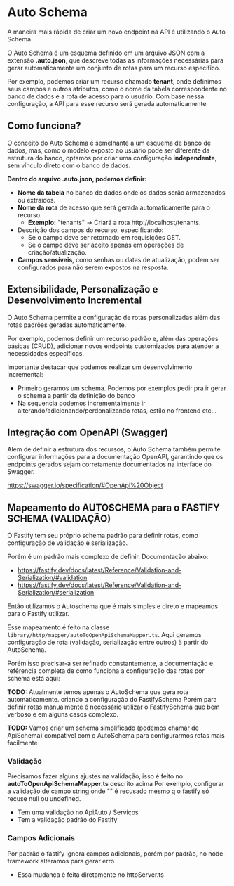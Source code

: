 # Auto Schema

A maneira mais rápida de criar um novo endpoint na API é utilizando o Auto Schema.

O Auto Schema é um esquema definido em um arquivo JSON com a extensão **.auto.json**, que descreve todas as informações
necessárias para gerar automaticamente um conjunto de rotas para um recurso específico.

Por exemplo, podemos criar um recurso chamado **tenant**, onde definimos seus campos e outros atributos, como o nome da
tabela correspondente no banco de dados e a rota de acesso para o usuário. Com base nessa configuração, a API para esse
recurso será gerada automaticamente.

## Como funciona?

O conceito do Auto Schema é semelhante a um esquema de banco de dados, mas, como o modelo exposto ao usuário pode ser
diferente da estrutura do banco, optamos por criar uma configuração **independente**, sem vínculo direto com o banco de
dados.

**Dentro do arquivo .auto.json, podemos definir:**

- **Nome da tabela** no banco de dados onde os dados serão armazenados ou extraídos.
- **Nome da rota** de acesso que será gerada automaticamente para o recurso.
  - **Exemplo:** "tenants" → Criará a rota http://localhost/tenants.
- Descrição dos campos do recurso, especificando:
  - Se o campo deve ser retornado em requisições GET.
  - Se o campo deve ser aceito apenas em operações de criação/atualização.
- **Campos sensíveis**, como senhas ou datas de atualização, podem ser configurados para não serem expostos na resposta.

## Extensibilidade, Personalização e Desenvolvimento Incremental

O Auto Schema permite a configuração de rotas personalizadas além das rotas padrões geradas automaticamente.

Por exemplo, podemos definir um recurso padrão e, além das operações básicas (CRUD), adicionar novos endpoints
customizados para atender a necessidades específicas.

Importante destacar que podemos realizar um desenvolvimento incremental:

- Primeiro geramos um schema. Podemos por exemplos pedir pra ir gerar o schema a partir da definição do banco
- Na sequencia podemos incrementalmente ir alterando/adicionando/perdonalizando rotas, estilo no frontend etc...

## Integração com OpenAPI (Swagger)

Além de definir a estrutura dos recursos, o Auto Schema também permite configurar informações para a documentação
OpenAPI, garantindo que os endpoints gerados sejam corretamente documentados na interface do Swagger.

https://swagger.io/specification/#OpenApi%20Object

## Mapeamento do AUTOSCHEMA para o FASTIFY SCHEMA (VALIDAÇÃO)

O Fastify tem seu próprio schema padrão para definir rotas, como configuração de validação e serialização.

Porém é um padrão mais complexo de definir. Documentação abaixo:

- https://fastify.dev/docs/latest/Reference/Validation-and-Serialization/#validation
- https://fastify.dev/docs/latest/Reference/Validation-and-Serialization/#serialization

Então utilizamos o Autoschema que é mais simples e direto e mapeamos para o Fastify utilizar.

Esse mapeamento é feito na classe `library/http/mapper/autoToOpenApiSchemaMapper.ts`. Aqui geramos configuração de
rota (validação, serialização entre outros) à partir do AutoSchema.

Porém isso precisar-a ser refinado constantemente, a documentação e refêrencia completa de como funciona a configuração
das rotas por schema está aqui:

**TODO:** Atualmente temos apenas o AutoSchema que gera rota automaticamente. criando a configuração do FastifySchema
Porém para definir rotas manualmente é necessário utilizar o FastifySchema que bem verboso e em alguns casos complexo.

**TODO:** Vamos criar um schema simplificado (podemos chamar de ApiSchema) compatível com o AutoSchema para configurarmos
rotas mais facilmente


### Validação

Precisamos fazer alguns ajustes na validação, isso é feito no **autoToOpenApiSchemaMapper.ts** descrito acima
Por exemplo, configurar a validação de campo string onde "" é recusado mesmo q o fastify só recuse null ou undefined.

- Tem uma validação no ApiAuto / Serviços
- Tem a validação padrão do Fastify


### Campos Adicionais

Por padrão o fastify ignora campos adicionais, porém por padrão, no node-framework alteramos para gerar erro
* Essa mudança é feita diretamente no httpServer.ts

